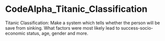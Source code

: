 # CodeAlpha_Titanic_Classification

Titanic Classification: Make a system which tells whether the person will be save from sinking. What factors were most likely lead to success-socio-economic status, age, gender and more.
